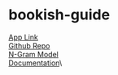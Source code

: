 # bookish-guide
[App Link](https://ivanjjj.shinyapps.io/bookish-guide/)\
[Github Repo](https://github.com/ivanjjj/bookish-guide)\
[N-Gram Model](n-gram-creator.md)\
[Documentation](documentation.md)\
